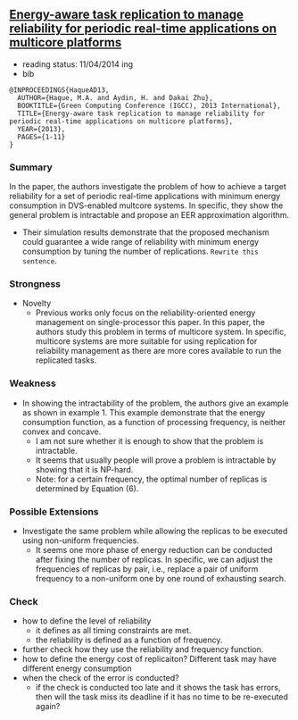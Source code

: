 ## [Energy-aware task replication to manage reliability for periodic real-time applications on multicore platforms](http://ieeexplore.ieee.org/xpls/abs_all.jsp?arnumber=6604518&tag=1)

- reading status: 11/04/2014 ing
- bib
```
@INPROCEEDINGS{HaqueAD13, 
  AUTHOR={Haque, M.A. and Aydin, H. and Dakai Zhu}, 
  BOOKTITLE={Green Computing Conference (IGCC), 2013 International}, 
  TITLE={Energy-aware task replication to manage reliability for periodic real-time applications on multicore platforms}, 
  YEAR={2013}, 
  PAGES={1-11}
}
```

### Summary
In the paper, the authors investigate the problem of how to achieve a target reliability for a set of periodic real-time applications with minimum energy consumption in DVS-enabled multcore systems. In specific, they show the general problem is intractable and propose an EER approximation algorithm. 
- Their simulation results demonstrate that the proposed mechanism could guarantee a wide range of reliability with minimum energy consumption by tuning the number of replications. `Rewrite this sentence`.

### Strongness
- Novelty
  - Previous works only focus on the reliability-oriented energy management on single-processor this paper. In this paper, the authors study this problem in terms of multicore system. In specific, multicore systems are more suitable for using replication for reliability management as there are more cores available to run the replicated tasks.

### Weakness
- In showing the intractability of the problem, the authors give an example as shown in example 1. This example demonstrate that the energy consumption function, as a function of processing frequency, is neither convex and concave.
  - I am not sure whether it is enough to show that the problem is intractable.
  - It seems that usually people will prove a problem is intractable by showing that it is NP-hard.
  - Note: for a certain frequency, the optimal number of replicas is determined by Equation (6).

### Possible Extensions
- Investigate the same problem while allowing the replicas to be executed using non-uniform frequencies.
  - It seems one more phase of energy reduction can be conducted after fixing the number of replicas. In specific, we can adjust the frequencies of replicas by pair, i.e., replace a pair of uniform frequency to a non-uniform one by one round of exhausting search. 

### Check
- how to define the level of reliability
  - it defines as all timing constraints are met.
  - the reliability is defined as a function of frequency.
- further check how they use the reliability and frequency function.
- how to define the energy cost of replicaiton? Different task may have different energy consumption
- when the check of the error is conducted?
  - if the check is conducted too late and it shows the task has errors, then will the task miss its deadline if it has no time to be re-executed again?
